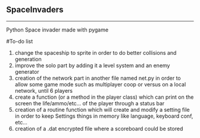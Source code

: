 ## SpaceInvaders
****************
Python Space invader made with pygame


#To-do list
1. change the spaceship to sprite in order to do better collisions and generation
2. improve the solo part by adding it a level system and an enemy generator
3. creation of the network part in another file named net.py in order to allow some game mode such as multiplayer coop or versus on a local network, until 6 players
4. create a function (or a method in the player class) which can print on the screen the life/ammo/etc... of the player through a status bar
5. creation of a routine function which will create and modify a setting file in order to keep Settings things in memory like language, keyboard conf, etc...
6. creation of a .dat encrypted file where a scoreboard could be stored

